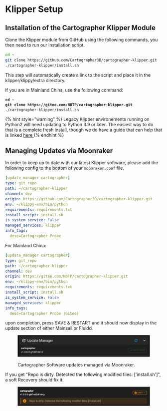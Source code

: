 # Klipper Setup

## Installation of the Cartographer Klipper Module

Clone the Klipper module from GitHub using the following commands, you then need to run our installation script.

```bash
cd ~
git clone https://github.com/Cartographer3D/cartographer-klipper.git
./cartographer-klipper/install.sh
```

This step will automatically create a link to the script and place it in the klipper/klippy/extra directory.

If you are in Mainland China, use the following command:

<pre class="language-bash"><code class="lang-bash"><strong>cd ~
</strong><strong>git clone https://gitee.com/NBTP/cartographer-klipper.git
</strong>./cartographer-klipper/install.sh
</code></pre>

{% hint style="warning" %}
Legacy Klipper environements running on Python2 will need updating to Python 3.9 or later. The easiest way to do that is a complete fresh install, though we do have a guide that can help that is linked [here  ](https://docs.cartographer3d.com/cartographer-probe/troubleshooting#klipper-environement-running-on-python-2)
{% endhint %}

## Managing Updates via Moonraker

In order to keep up to date with our latest Klipper software, please add the following config to the bottom of your `moonraker.conf` file.

```yaml
[update_manager cartographer]
type: git_repo
path: ~/cartographer-klipper
channel: dev
origin: https://github.com/Cartographer3D/cartographer-klipper.git
env: ~/klippy-env/bin/python
requirements: requirements.txt
install_script: install.sh
is_system_service: False
managed_services: klipper
info_tags:
  desc=Cartographer Probe
```

For Mainland China:

```yaml
[update_manager cartographer]
type: git_repo
path: ~/cartographer-klipper
channel: dev
origin: https://gitee.com/NBTP/cartographer-klipper.git
env: ~/klippy-env/bin/python
requirements: requirements.txt
install_script: install.sh
is_system_service: False
managed_services: klipper
info_tags:
  desc=Cartographer Probe (Gitee)
```

upon completion, press SAVE & RESTART and it should now display in the update section of either Mainsail or Fluidd.&#x20;

<figure><img src="../../.gitbook/assets/image (5) (1) (1) (1) (1).png" alt=""><figcaption><p>Cartographer Software updates managed via Moonraker.</p></figcaption></figure>

If you get "Repo is dirty. Detected the following modified files: \['install.sh']", a soft Recovery should fix it.&#x20;

<figure><img src="../../.gitbook/assets/image (4) (1) (1) (1) (1) (1) (1).png" alt=""><figcaption></figcaption></figure>


